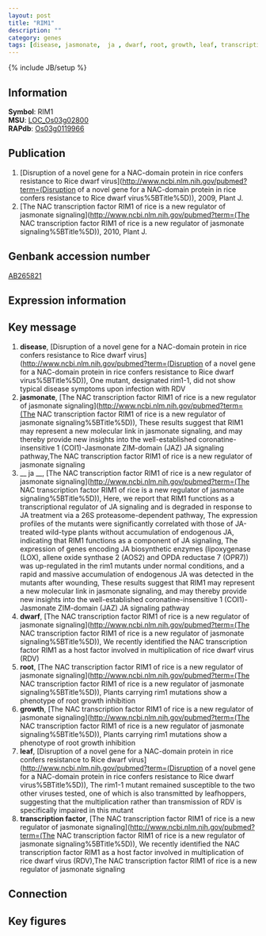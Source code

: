 ```yaml
---
layout: post
title: "RIM1"
description: ""
category: genes
tags: [disease, jasmonate,  ja , dwarf, root, growth, leaf, transcription factor]
---
```

{% include JB/setup %}

## Information
__Symbol__: RIM1  
__MSU__: [LOC_Os03g02800](http://rice.plantbiology.msu.edu/cgi-bin/ORF_infopage.cgi?orf=LOC_Os03g02800)  
__RAPdb__: [Os03g0119966](http://rapdb.dna.affrc.go.jp/viewer/gbrowse_details/irgsp1?name=Os03g0119966)  

## Publication
1. [Disruption of a novel gene for a NAC-domain protein in rice confers resistance to Rice dwarf virus](http://www.ncbi.nlm.nih.gov/pubmed?term=(Disruption of a novel gene for a NAC-domain protein in rice confers resistance to Rice dwarf virus%5BTitle%5D)), 2009, Plant J.
2. [The NAC transcription factor RIM1 of rice is a new regulator of jasmonate signaling](http://www.ncbi.nlm.nih.gov/pubmed?term=(The NAC transcription factor RIM1 of rice is a new regulator of jasmonate signaling%5BTitle%5D)), 2010, Plant J.

## Genbank accession number
[AB265821](http://www.ncbi.nlm.nih.gov/nuccore/AB265821)

## Expression information

## Key message
1. __disease__, [Disruption of a novel gene for a NAC-domain protein in rice confers resistance to Rice dwarf virus](http://www.ncbi.nlm.nih.gov/pubmed?term=(Disruption of a novel gene for a NAC-domain protein in rice confers resistance to Rice dwarf virus%5BTitle%5D)),  One mutant, designated rim1-1, did not show typical disease symptoms upon infection with RDV
2. __jasmonate__, [The NAC transcription factor RIM1 of rice is a new regulator of jasmonate signaling](http://www.ncbi.nlm.nih.gov/pubmed?term=(The NAC transcription factor RIM1 of rice is a new regulator of jasmonate signaling%5BTitle%5D)),  These results suggest that RIM1 may represent a new molecular link in jasmonate signaling, and may thereby provide new insights into the well-established coronatine-insensitive 1 (COI1)-Jasmonate ZIM-domain (JAZ) JA signaling pathway,The NAC transcription factor RIM1 of rice is a new regulator of jasmonate signaling
3. __ ja __, [The NAC transcription factor RIM1 of rice is a new regulator of jasmonate signaling](http://www.ncbi.nlm.nih.gov/pubmed?term=(The NAC transcription factor RIM1 of rice is a new regulator of jasmonate signaling%5BTitle%5D)),  Here, we report that RIM1 functions as a transcriptional regulator of JA signaling and is degraded in response to JA treatment via a 26S proteasome-dependent pathway, The expression profiles of the mutants were significantly correlated with those of JA-treated wild-type plants without accumulation of endogenous JA, indicating that RIM1 functions as a component of JA signaling, The expression of genes encoding JA biosynthetic enzymes (lipoxygenase (LOX), allene oxide synthase 2 (AOS2) and OPDA reductase 7 (OPR7)) was up-regulated in the rim1 mutants under normal conditions, and a rapid and massive accumulation of endogenous JA was detected in the mutants after wounding, These results suggest that RIM1 may represent a new molecular link in jasmonate signaling, and may thereby provide new insights into the well-established coronatine-insensitive 1 (COI1)-Jasmonate ZIM-domain (JAZ) JA signaling pathway
4. __dwarf__, [The NAC transcription factor RIM1 of rice is a new regulator of jasmonate signaling](http://www.ncbi.nlm.nih.gov/pubmed?term=(The NAC transcription factor RIM1 of rice is a new regulator of jasmonate signaling%5BTitle%5D)),  We recently identified the NAC transcription factor RIM1 as a host factor involved in multiplication of rice dwarf virus (RDV)
5. __root__, [The NAC transcription factor RIM1 of rice is a new regulator of jasmonate signaling](http://www.ncbi.nlm.nih.gov/pubmed?term=(The NAC transcription factor RIM1 of rice is a new regulator of jasmonate signaling%5BTitle%5D)),  Plants carrying rim1 mutations show a phenotype of root growth inhibition
6. __growth__, [The NAC transcription factor RIM1 of rice is a new regulator of jasmonate signaling](http://www.ncbi.nlm.nih.gov/pubmed?term=(The NAC transcription factor RIM1 of rice is a new regulator of jasmonate signaling%5BTitle%5D)),  Plants carrying rim1 mutations show a phenotype of root growth inhibition
7. __leaf__, [Disruption of a novel gene for a NAC-domain protein in rice confers resistance to Rice dwarf virus](http://www.ncbi.nlm.nih.gov/pubmed?term=(Disruption of a novel gene for a NAC-domain protein in rice confers resistance to Rice dwarf virus%5BTitle%5D)),  The rim1-1 mutant remained susceptible to the two other viruses tested, one of which is also transmitted by leafhoppers, suggesting that the multiplication rather than transmission of RDV is specifically impaired in this mutant
8. __transcription factor__, [The NAC transcription factor RIM1 of rice is a new regulator of jasmonate signaling](http://www.ncbi.nlm.nih.gov/pubmed?term=(The NAC transcription factor RIM1 of rice is a new regulator of jasmonate signaling%5BTitle%5D)),  We recently identified the NAC transcription factor RIM1 as a host factor involved in multiplication of rice dwarf virus (RDV),The NAC transcription factor RIM1 of rice is a new regulator of jasmonate signaling

## Connection

## Key figures


